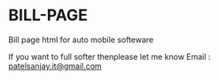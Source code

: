 # BILL-PAGE
Bill page html for auto mobile softeware

If you want to full softer thenplease let me know 
Email : patelsanjay.it@gmail.com
